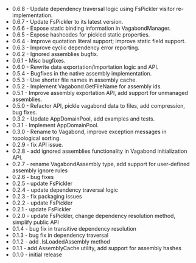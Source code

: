 * 0.6.8 - Update dependency traversal logic using FsPickler visitor re-implementation.
* 0.6.7 - Update FsPickler to its latest version.
* 0.6.6 - Expose static binding information in VagabondManager.
* 0.6.5 - Expose hashcodes for pickled static properties.
* 0.6.4 - Improve quotation literal support; improve static field support.
* 0.6.3 - Improve cyclic dependency error reporting.
* 0.6.2 - Ignored assemblies bugfix.
* 0.6.1 - Misc bugfixes.
* 0.6.0 - Rewrite data exportation/importation logic and API.
* 0.5.4 - Bugfixes in the native assembly implementation.
* 0.5.3 - Use shorter file names in assembly cache.
* 0.5.2 - Implement Vagabond.GetFileName for assembly ids.
* 0.5.1 - Improve assembly exportation API, add support for unmanaged assemblies.
* 0.5.0 - Refactor API, pickle vagabond data to files, add compression, bug fixes.
* 0.3.2 - Update AppDomainPool, add examples and tests.
* 0.3.1 - Implement AppDomainPool.
* 0.3.0 - Rename to Vagabond, improve exception messages in topological sorting.
* 0.2.9 - fix API issue.
* 0.2.8 - add ignored assemblies functionality in Vagabond initialization API.
* 0.2.7 - rename VagabondAssembly type, add support for user-defined assembly ignore rules
* 0.2.6 - bug fixes
* 0.2.5 - update FsPickler
* 0.2.4 - update dependency traversal logic
* 0.2.3 - fix packaging issues
* 0.2.2 - update FsPickler
* 0.2.1 - update FsPickler
* 0.2.0 - update FsPickler, change dependency resolution method, simplify public API
* 0.1.4 - bug fix in transitive dependency resolution
* 0.1.3 - bug fix in dependency traversal
* 0.1.2 - add .IsLoadedAssembly method
* 0.1.1 - add AssemblyCache utility, add support for assembly hashes
* 0.1.0 - initial release